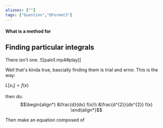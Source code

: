 ```yaml
---
aliases: [""]
tags: ["Question","QFormat3"]
---
```


#### What is a method for
## Finding particular integrals

There isn't one.
![[pain1.mp4#play]]

Well that's kinda true, bascially finding them is trial and error. This is the way:

$L[x_1]=f(x)$

then do:
$$\begin{align*}
&\frac{d}{dx} f(x)\\
&\frac{d^{2}}{dx^{2}} f(x) 
\end{align*}$$

Then make an equation composed of 